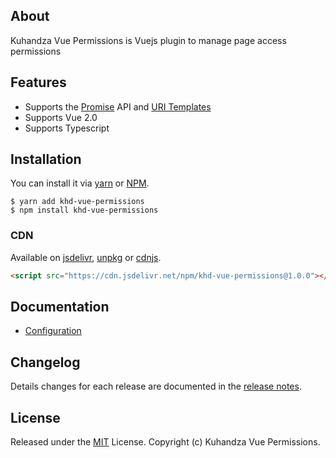 ## About
Kuhandza Vue Permissions is Vuejs plugin to manage page access permissions


## Features

- Supports the [Promise](https://developer.mozilla.org/en-US/docs/Web/JavaScript/Reference/Global_Objects/Promise) API and [URI Templates](https://medialize.github.io/URI.js/uri-template.html)
- Supports Vue 2.0
- Supports Typescript

## Installation
You can install it via [yarn](https://yarnpkg.com/) or [NPM](http://npmjs.org/).
```
$ yarn add khd-vue-permissions
$ npm install khd-vue-permissions
```

### CDN
Available on [jsdelivr](https://cdn.jsdelivr.net/npm/khd-vue-permissions@1.0.0), [unpkg](https://unpkg.com/khd-vue-permissions@1.0.0) or [cdnjs](https://cdnjs.com/libraries/khd-vue-permissions).
```html
<script src="https://cdn.jsdelivr.net/npm/khd-vue-permissions@1.0.0"></script>
```

## Documentation

- [Configuration](docs/config.md)



## Changelog

Details changes for each release are documented in the [release notes](https://github.com/kuhandzalda/khd-vue-permissions/releases).

## License

Released under the [MIT](http://opensource.org/licenses/MIT) License. Copyright (c) Kuhandza Vue Permissions.